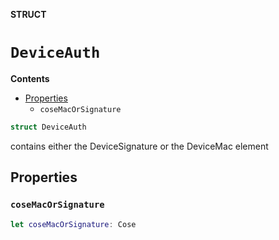 **STRUCT**

# `DeviceAuth`

**Contents**

- [Properties](#properties)
  - `coseMacOrSignature`

```swift
struct DeviceAuth
```

contains either the DeviceSignature or the DeviceMac element

## Properties
### `coseMacOrSignature`

```swift
let coseMacOrSignature: Cose
```
